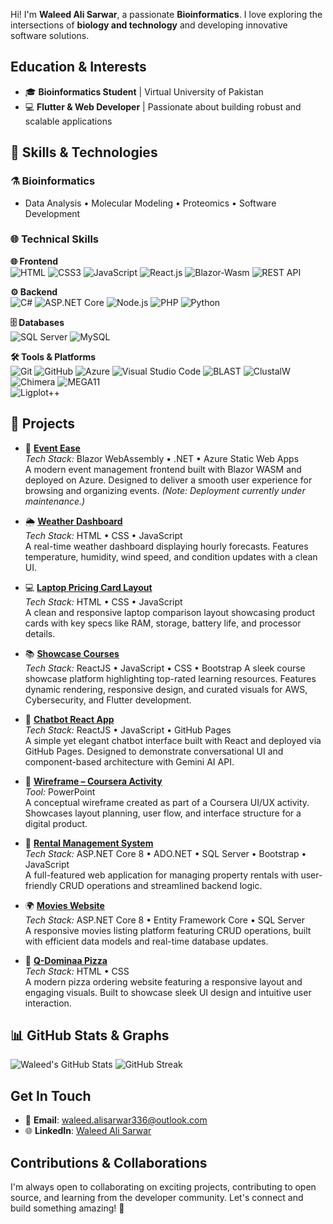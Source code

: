 Hi! I'm **Waleed Ali Sarwar**, a passionate **Bioinformatics**. I love exploring the intersections of **biology and technology** and developing innovative software solutions.  

## Education & Interests  

- 🎓 **Bioinformatics Student** | Virtual University of Pakistan  
- 💻 **Flutter & Web Developer** | Passionate about building robust and scalable applications  

## 🧪 Skills & Technologies

### ⚗️ Bioinformatics  
- Data Analysis • Molecular Modeling • Proteomics  • Software Development

### 🌐 Technical Skills
**🌐 Frontend**  
![HTML](https://img.shields.io/badge/HTML-E34F26?style=for-the-badge&logo=html5&logoColor=white)  ![CSS3](https://img.shields.io/badge/CSS-1572B6?style=for-the-badge&logo=css3&logoColor=white)  ![JavaScript](https://img.shields.io/badge/JavaScript-F7DF1E?style=for-the-badge&logo=javascript&logoColor=black)  ![React.js](https://img.shields.io/badge/React-20232A?style=for-the-badge&logo=react&logoColor=61DAFB)  ![Blazor-Wasm](https://img.shields.io/badge/Blazor-512BD4?style=for-the-badge&logo=blazor&logoColor=white)  ![REST API](https://img.shields.io/badge/REST%20API-00C7B7?style=for-the-badge&logo=api&logoColor=white)


**⚙️ Backend**  
![C#](https://img.shields.io/badge/C%23-239120?style=for-the-badge&logo=c-sharp&logoColor=white)  ![ASP.NET Core](https://img.shields.io/badge/ASP.NET%20Core-512BD4?style=for-the-badge&logo=.net&logoColor=white)  ![Node.js](https://img.shields.io/badge/Node.js-339933?style=for-the-badge&logo=node.js&logoColor=white)  ![PHP](https://img.shields.io/badge/PHP-777BB4?style=for-the-badge&logo=php&logoColor=white)  ![Python](https://img.shields.io/badge/Python-3776AB?style=for-the-badge&logo=python&logoColor=white)  

**🗄️ Databases**  
![SQL Server](https://img.shields.io/badge/SQL%20Server-CC2927?style=for-the-badge&logo=microsoftsqlserver&logoColor=white)  ![MySQL](https://img.shields.io/badge/MySQL-4479A1?style=for-the-badge&logo=mysql&logoColor=white)  

**🛠️ Tools & Platforms**  
![Git](https://img.shields.io/badge/Git-F05032?style=for-the-badge&logo=git&logoColor=white)  ![GitHub](https://img.shields.io/badge/GitHub-181717?style=for-the-badge&logo=github&logoColor=white)  ![Azure](https://img.shields.io/badge/Azure-0078D4?style=for-the-badge&logo=microsoftazure&logoColor=white) ![Visual Studio Code](https://img.shields.io/badge/VS%20Code-007ACC?style=for-the-badge&logo=visualstudiocode&logoColor=white) ![BLAST](https://img.shields.io/badge/BLAST-006699?style=for-the-badge&logo=data:image/svg+xml;base64,PHN2Zy8+/svg&logoColor=white)  ![ClustalW](https://img.shields.io/badge/ClustalW-228B22?style=for-the-badge&logoColor=white)  ![Chimera](https://img.shields.io/badge/Chimera-8B0000?style=for-the-badge&logoColor=white)  ![MEGA11](https://img.shields.io/badge/MEGA11-1E90FF?style=for-the-badge&logoColor=white)  
![Ligplot++](https://img.shields.io/badge/Ligplot++-4B0082?style=for-the-badge&logoColor=white)


## 🚧 Projects

- 🎉 [**Event Ease**](https://proud-mud-095041a00.6.azurestaticapps.net/)  
  *Tech Stack:* Blazor WebAssembly • .NET • Azure Static Web Apps  
  A modern event management frontend built with Blazor WASM and deployed on Azure. Designed to deliver a smooth user experience for browsing and organizing events. *(Note: Deployment currently under maintenance.)*
  
- 🌦️ [**Weather Dashboard**](https://waleed-ali-sarwar.github.io/projects/weather-dashboard/)  
  *Tech Stack:* HTML • CSS • JavaScript  
  A real-time weather dashboard displaying hourly forecasts. Features temperature, humidity, wind speed, and condition updates with a clean UI.  

- 💻 [**Laptop Pricing Card Layout**](https://waleed-ali-sarwar.github.io/projects/products)  
  *Tech Stack:* HTML • CSS • JavaScript  
  A clean and responsive laptop comparison layout showcasing product cards with key specs like RAM, storage, battery life, and processor details.  

- 📚 [**Showcase Courses**](https://waleed-ali-sarwar.github.io/showcase-courses)  
  *Tech Stack:* ReactJS • JavaScript • CSS  • Bootstrap
  A sleek course showcase platform highlighting top-rated learning resources. Features dynamic rendering, responsive design, and curated visuals for AWS, Cybersecurity, and Flutter development.  

- 🤖 [**Chatbot React App**](https://waleed-ali-sarwar.github.io/chatbot-react-app/)  
  *Tech Stack:* ReactJS • JavaScript • GitHub Pages  
  A simple yet elegant chatbot interface built with React and deployed via GitHub Pages. Designed to demonstrate conversational UI and component-based architecture with Gemini AI API.

- 🧩 [**Wireframe – Coursera Activity**](https://1drv.ms/p/c/4bcfc40837943837/ETc4lDcIxM8ggEu0JAIAAAABKGjHMZm8opzIom2goZQTHw?e=akC6Me)  
  *Tool:* PowerPoint  
  A conceptual wireframe created as part of a Coursera UI/UX activity. Showcases layout planning, user flow, and interface structure for a digital product.

- 🚀 [**Rental Management System**](https://rtms-was.azurewebsites.net)  
  *Tech Stack:* ASP.NET Core 8 • ADO.NET • SQL Server • Bootstrap • JavaScript  
  A full-featured web application for managing property rentals with user-friendly CRUD operations and streamlined backend logic.

- 🌍 [**Movies Website**](https://moviesmvccore.azurewebsites.net)  
  *Tech Stack:* ASP.NET Core 8 • Entity Framework Core • SQL Server  
  A responsive movies listing platform featuring CRUD operations, built with efficient data models and real-time database updates.

- 🍕 [**Q-Dominaa Pizza**](https://waleed-ali-sarwar.github.io/was/projects/index2.html)  
  *Tech Stack:* HTML • CSS  
  A modern pizza ordering website featuring a responsive layout and engaging visuals. Built to showcase sleek UI design and intuitive user interaction.  

## 📊 GitHub Stats & Graphs

![Waleed's GitHub Stats](https://github-readme-stats.vercel.app/api?username=Waleed-Ali-Sarwar&show_icons=true&theme=tokyonight&hide_title=true) ![GitHub Streak](https://streak-stats.demolab.com/?user=Waleed-Ali-Sarwar&theme=tokyonight)

## Get In Touch  

- 📧 **Email**: [waleed.alisarwar336@outlook.com](mailto:waleed.alisarwar336@outlook.com)  
- 🌐 **LinkedIn**: [Waleed Ali Sarwar](https://linkedin.com/in/waleed-ali-sarwar)  

## Contributions & Collaborations  

I'm always open to collaborating on exciting projects, contributing to open source, and learning from the developer community. Let's connect and build something amazing! 🚀  
